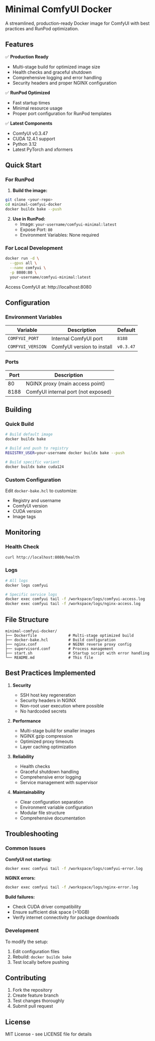 # Minimal ComfyUI Docker

A streamlined, production-ready Docker image for ComfyUI with best practices and RunPod optimization.

## Features

✅ **Production Ready**
- Multi-stage build for optimized image size
- Health checks and graceful shutdown
- Comprehensive logging and error handling
- Security headers and proper NGINX configuration

✅ **RunPod Optimized**
- Fast startup times
- Minimal resource usage
- Proper port configuration for RunPod templates

✅ **Latest Components**
- ComfyUI v0.3.47
- CUDA 12.4.1 support
- Python 3.12
- Latest PyTorch and xformers

## Quick Start

### For RunPod

1. **Build the image:**
```bash
git clone <your-repo>
cd minimal-comfyui-docker
docker buildx bake --push
```

2. **Use in RunPod:**
   - Image: `your-username/comfyui-minimal:latest`
   - Expose Port: `80`
   - Environment Variables: None required

### For Local Development

```bash
docker run -d \
  --gpus all \
  --name comfyui \
  -p 8080:80 \
  your-username/comfyui-minimal:latest
```

Access ComfyUI at: http://localhost:8080

## Configuration

### Environment Variables

| Variable | Description | Default |
|----------|-------------|---------|
| `COMFYUI_PORT` | Internal ComfyUI port | `8188` |
| `COMFYUI_VERSION` | ComfyUI version to install | `v0.3.47` |

### Ports

| Port | Description |
|------|-------------|
| 80 | NGINX proxy (main access point) |
| 8188 | ComfyUI internal port (not exposed) |

## Building

### Quick Build
```bash
# Build default image
docker buildx bake

# Build and push to registry
REGISTRY_USER=your-username docker buildx bake --push

# Build specific variant
docker buildx bake cuda124
```

### Custom Configuration
Edit `docker-bake.hcl` to customize:
- Registry and username
- ComfyUI version
- CUDA version
- Image tags

## Monitoring

### Health Check
```bash
curl http://localhost:8080/health
```

### Logs
```bash
# All logs
docker logs comfyui

# Specific service logs
docker exec comfyui tail -f /workspace/logs/comfyui-access.log
docker exec comfyui tail -f /workspace/logs/nginx-access.log
```

## File Structure

```
minimal-comfyui-docker/
├── Dockerfile              # Multi-stage optimized build
├── docker-bake.hcl         # Build configuration
├── nginx.conf              # NGINX reverse proxy config
├── supervisord.conf        # Process management
├── start.sh                # Startup script with error handling
└── README.md               # This file
```

## Best Practices Implemented

1. **Security**
   - SSH host key regeneration
   - Security headers in NGINX
   - Non-root user execution where possible
   - No hardcoded secrets

2. **Performance**
   - Multi-stage build for smaller images
   - NGINX gzip compression
   - Optimized proxy timeouts
   - Layer caching optimization

3. **Reliability**
   - Health checks
   - Graceful shutdown handling
   - Comprehensive error logging
   - Service management with supervisor

4. **Maintainability**
   - Clear configuration separation
   - Environment variable configuration
   - Modular file structure
   - Comprehensive documentation

## Troubleshooting

### Common Issues

**ComfyUI not starting:**
```bash
docker exec comfyui tail -f /workspace/logs/comfyui-error.log
```

**NGINX errors:**
```bash
docker exec comfyui tail -f /workspace/logs/nginx-error.log
```

**Build failures:**
- Check CUDA driver compatibility
- Ensure sufficient disk space (>10GB)
- Verify internet connectivity for package downloads

### Development

To modify the setup:
1. Edit configuration files
2. Rebuild: `docker buildx bake`
3. Test locally before pushing

## Contributing

1. Fork the repository
2. Create feature branch
3. Test changes thoroughly
4. Submit pull request

## License

MIT License - see LICENSE file for details